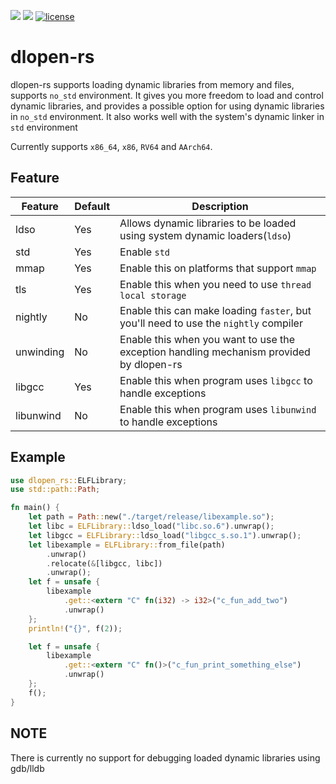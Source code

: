 [![](https://img.shields.io/crates/v/dlopen-rs.svg)](https://crates.io/crates/dlopen-rs)
[![](https://img.shields.io/crates/d/dlopen-rs.svg)](https://crates.io/crates/dlopen-rs)
[![license](https://img.shields.io/crates/l/dlopen-rs.svg)](https://crates.io/crates/dlopen-rs)
# dlopen-rs

dlopen-rs supports loading dynamic libraries from memory and files, supports `no_std` environment. It gives you more freedom to load and control dynamic libraries, and provides a possible option for using dynamic libraries in `no_std` environment. It also works well with the system's dynamic linker in `std` environment

Currently supports `x86_64`, `x86`, `RV64` and `AArch64`.

## Feature
| Feature              | Default | Description |
|--------------------- |---------|-|
| ldso            | Yes     | Allows dynamic libraries to be loaded using system dynamic loaders(`ldso`) |
| std          | Yes     | Enable `std` |
| mmap         | Yes      | Enable this on platforms that support `mmap` |
| tls         | Yes     | Enable this when you need to use `thread local storage` |
| nightly | No      | Enable this can make loading `faster`, but you'll need to use the `nightly` compiler |
| unwinding           | No      | Enable this when you want to use the exception handling mechanism provided by dlopen-rs  |
| libgcc            | Yes      | Enable this when program uses `libgcc` to handle exceptions |
| libunwind          | No     | Enable this when program uses `libunwind` to handle exceptions |

## Example
```rust
use dlopen_rs::ELFLibrary;
use std::path::Path;

fn main() {
    let path = Path::new("./target/release/libexample.so");
    let libc = ELFLibrary::ldso_load("libc.so.6").unwrap();
    let libgcc = ELFLibrary::ldso_load("libgcc_s.so.1").unwrap();
    let libexample = ELFLibrary::from_file(path)
        .unwrap()
        .relocate(&[libgcc, libc])
        .unwrap();
    let f = unsafe {
        libexample
            .get::<extern "C" fn(i32) -> i32>("c_fun_add_two")
            .unwrap()
    };
    println!("{}", f(2));

    let f = unsafe {
        libexample
            .get::<extern "C" fn()>("c_fun_print_something_else")
            .unwrap()
    };
    f();
}
```
## NOTE
There is currently no support for debugging loaded dynamic libraries using gdb/lldb